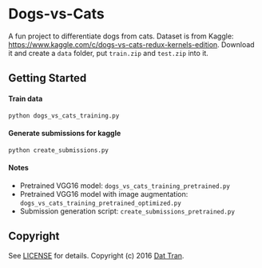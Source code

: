 # Dogs-vs-Cats

A fun project to differentiate dogs from cats.
Dataset is from Kaggle: https://www.kaggle.com/c/dogs-vs-cats-redux-kernels-edition.
Download it and create a `data` folder, put `train.zip` and `test.zip` into it.

## Getting Started

#### Train data
`python dogs_vs_cats_training.py`

#### Generate submissions for kaggle
`python create_submissions.py`

#### Notes
- Pretrained VGG16 model: `dogs_vs_cats_training_pretrained.py`
- Pretrained VGG16 model with image augmentation: `dogs_vs_cats_training_pretrained_optimized.py`
- Submission generation script: `create_submissions_pretrained.py`

## Copyright

See [LICENSE](LICENSE) for details.
Copyright (c) 2016 [Dat Tran](http://www.dat-tran.com/).